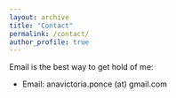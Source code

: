 ```yaml
---
layout: archive
title: "Contact"
permalink: /contact/
author_profile: true
---
```


Email is the best way to get hold of me:  <br/>

* Email: anavictoria.ponce (at) gmail.com 
